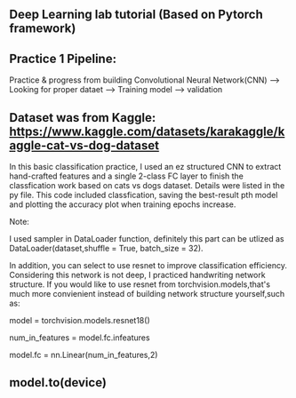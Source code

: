## Deep Learning lab tutorial (Based on Pytorch framework)

## Practice 1 Pipeline:

Practice & progress from building Convolutional Neural Network(CNN) --> Looking for proper dataet --> Training model --> validation

## Dataset was from Kaggle: <https://www.kaggle.com/datasets/karakaggle/kaggle-cat-vs-dog-dataset>

In this basic classification practice, I used an ez structured CNN to extract hand-crafted features and a single 2-class FC layer to finish the classfication work based on cats vs dogs dataset. Details were listed in the py file. This code included classfication, saving the best-result pth model and plotting the accuracy plot when training epochs increase.

Note: 

I used sampler in DataLoader function, definitely this part can be utlized as DataLoader(dataset,shuffle = True, batch_size = 32).

In addition, you can select to use resnet to improve classification efficiency. Considering this network is not deep, I practiced handwriting network structure.
If you would like to use resnet from torchvision.models,that's much more convienient instead of building network structure yourself,such as:

model = torchvision.models.resnet18()

num_in_features = model.fc.infeatures

model.fc = nn.Linear(num_in_features,2)

model.to(device)
------------------------------------------------------------------------------------------
